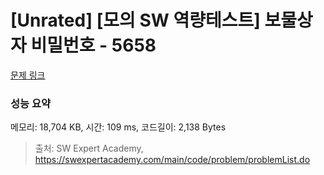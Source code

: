 # [Unrated] [모의 SW 역량테스트] 보물상자 비밀번호 - 5658 

[문제 링크](https://swexpertacademy.com/main/code/problem/problemDetail.do?contestProbId=AWXRUN9KfZ8DFAUo) 

### 성능 요약

메모리: 18,704 KB, 시간: 109 ms, 코드길이: 2,138 Bytes



> 출처: SW Expert Academy, https://swexpertacademy.com/main/code/problem/problemList.do